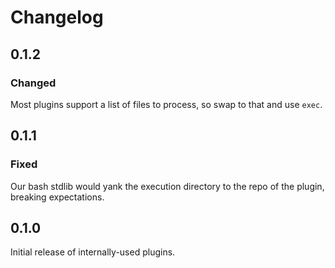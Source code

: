 # Changelog

## 0.1.2

### Changed

Most plugins support a list of files to process, so swap to that and use `exec`.

## 0.1.1

### Fixed

Our bash stdlib would yank the execution directory to the repo of the plugin, breaking expectations.

## 0.1.0

Initial release of internally-used plugins.
